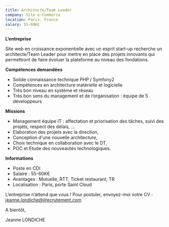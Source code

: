 ```yaml
---
title: Architecte/Team Leader
company: Site e-Commerce
location: Paris, France
salary: 55-60K€
---
```


<strong>L’entreprise</strong>

Site web en croissance exponentielle avec un esprit start-up recherche un architecte/Team Leader pour mettre en place des projets innovants qui permettront de faire évoluer la plateforme au niveau des fondations.

<strong>Compétences demandées</strong>

- Solide connaissance technique PHP / Symfony2
- Compétences en architecture matérielle et logicielle
- Très bon niveau en système et réseau
- Très bon sens du management et de l’organisation : équipe de 5 développeurs

<strong>Missions</strong>

- Management équipe IT : affectation et priorisation des tâches, suivi des projets, respect des délais, …
- Elaboration des projets avec la direction,
- Conception d'une nouvelle architecture,
- Choix technique en collaboration avec le DT,
- POC et Etude des nouveautés technologiques.

<strong>Informations</strong>

- Poste en CDI
- Salaire : 55-60K€
- Avantages : Mutuelle, RTT, Ticket restaurant, TR
- Localisation : Paris, porte Saint Cloud

L’entreprise n’attend que vous ! Pour postuler, envoyez-moi votre CV : jeanne.londiche@jlrecrutement.com

A bientôt,

Jeanne LONDICHE